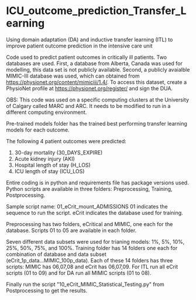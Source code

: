 # ICU_outcome_prediction_Transfer_Learning
Using domain adaptation (DA) and inductive transfer learning (ITL) to improve patient outcome prediction in the intensive care unit

Code used to predict patient outcomes in critically ill patients. Two databases are used. First, a database from Alberta, Canada was used for modelling, this data set is not publicly available. Second, a publicly avaialble MIMIC-III database was used, which can obtained from https://physionet.org/content/mimiciii/1.4/. To access this dataset, create a PhysioNet profile at https://physionet.org/register/ and sign the DUA.

OBS: This code was used on a specific computing clusters at the University of Calgary called MARC and ARC. It needs to be modified to run in a different computing environment.

Pre-trained models folder has the trained best performing transfer learning models for each outcome.

The following 4 patient outcomes were predicted: 
1. 30-day mortality (30_DAYS_EXPIRE)
2. Acute kidney injury (AKI) 
3. Hospital length of stay (H_LOS)
4. ICU length of stay (ICU_LOS)

Entire coding is in python and requirements file has package versions used. 
Python scripts are available in three folders: Preprocessing, Training, Postprocessing.

Sample script name: 01_eCrit_mount_ADMISSIONS
01 indicates the sequence to run the script. eCrit indicates the database used for training. 

Preprocessing has two folders, eCritical and MIMIC, one each for the database. Scripts 01 to 05 are available in each folder.

Seven different data subsets were used for trianing models: 1%, 5%, 10%, 25%, 50%, 75%, and 100%.
Training folder has 14 folders one each for combination of database and data subset (eCrit_1p_data...MIMIC_100p_data). 
Each of these 14 folders has three scripts: MIMIC has 06,07,08 and eCrit has 06,07,09.
For ITL run all eCrit scripts (01 to 09) and for DA run all MIMIC scripts (01 to 08).

Finally run the script "10_eCrit_MIMIC_Statistical_Testing.py" from Postprocessing to get the results.

